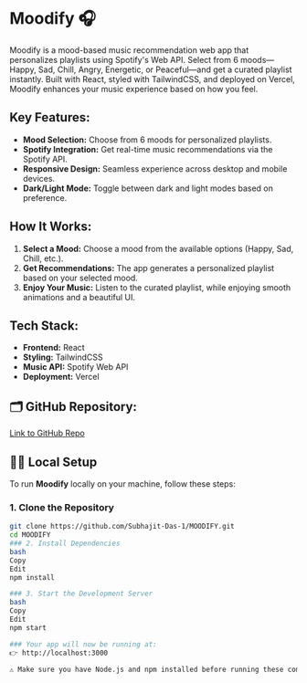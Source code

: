 # Moodify 🎧

Moodify is a mood-based music recommendation web app that personalizes playlists using Spotify's Web API. Select from 6 moods—Happy, Sad, Chill, Angry, Energetic, or Peaceful—and get a curated playlist instantly. Built with React, styled with TailwindCSS, and deployed on Vercel, Moodify enhances your music experience based on how you feel. 

## Key Features:
- **Mood Selection:** Choose from 6 moods for personalized playlists.
- **Spotify Integration:** Get real-time music recommendations via the Spotify API.
- **Responsive Design:** Seamless experience across desktop and mobile devices.
- **Dark/Light Mode:** Toggle between dark and light modes based on preference.

## How It Works:
1. **Select a Mood:** Choose a mood from the available options (Happy, Sad, Chill, etc.).
2. **Get Recommendations:** The app generates a personalized playlist based on your selected mood.
3. **Enjoy Your Music:** Listen to the curated playlist, while enjoying smooth animations and a beautiful UI.

## Tech Stack:
- **Frontend:** React
- **Styling:** TailwindCSS
- **Music API:** Spotify Web API
- **Deployment:** Vercel

## 🗂 GitHub Repository:
[Link to GitHub Repo](https://github.com/Subhajit-Das-1/MOODIFY)


## 🧑‍💻 Local Setup

To run **Moodify** locally on your machine, follow these steps:

### 1. Clone the Repository
```bash
git clone https://github.com/Subhajit-Das-1/MOODIFY.git
cd MOODIFY
### 2. Install Dependencies
bash
Copy
Edit
npm install

### 3. Start the Development Server
bash
Copy
Edit
npm start

### Your app will now be running at:
👉 http://localhost:3000

⚠️ Make sure you have Node.js and npm installed before running these commands.




